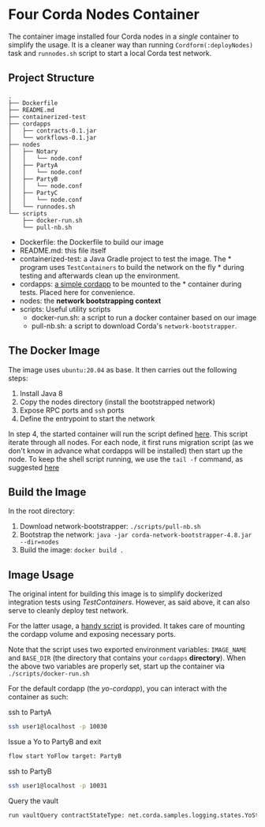 # Four Corda Nodes Container

The container image installed four Corda nodes in a *single* container to simplify the usage. It is a cleaner way than running `Cordform(:deployNodes)` task and `runnodes.sh` script to start a local Corda test network.

## Project Structure

```text
.
├── Dockerfile
├── README.md
├── containerized-test
├── cordapps
│   ├── contracts-0.1.jar
│   └── workflows-0.1.jar
├── nodes
│   ├── Notary
│   │   └── node.conf
│   ├── PartyA
│   │   └── node.conf
│   ├── PartyB
│   │   └── node.conf
│   ├── PartyC
│   │   └── node.conf
│   └── runnodes.sh
└── scripts
    ├── docker-run.sh
    └── pull-nb.sh
```

* Dockerfile: the Dockerfile to build our image
* README.md: this file itself
* containerized-test: a Java Gradle project to test the image. The * program uses `TestContainers` to build the network on the fly * during testing and afterwards clean up the environment.
* cordapps: [a simple cordapp](https://github.com/corda/samples-java/tree/master/Features/customlogging-yocordapp) to be mounted to the * container during tests. Placed here for convenience.
* nodes: the **network bootstrapping context**
* scripts: Useful utility scripts
  * docker-run.sh: a script to run a docker container based on our image
  * pull-nb.sh: a script to download Corda's `network-bootstrapper`.

## The Docker Image

The image uses `ubuntu:20.04` as base. It then carries out the following steps:

1. Install Java 8
2. Copy the nodes directory (install the bootstrapped network)
3. Expose RPC ports and `ssh` ports
4. Define the entrypoint to start the network

In step 4, the started container will run the script defined [here](./nodes/runnodes.sh). This script iterate through all nodes. For each node, it first runs migration script (as we don't know in advance what cordapps will be installed) then start up the node. To keep the shell script running, we use the `tail -f` command, as suggested [here](https://stackoverflow.com/questions/30209776/docker-container-will-automatically-stop-after-docker-run-d)

## Build the Image

In the root directory:

1. Download network-bootstrapper: `./scripts/pull-nb.sh`
2. Bootstrap the network: `java -jar corda-network-bootstrapper-4.8.jar --dir=nodes`
3. Build the image: `docker build .`

## Image Usage

The original intent for building this image is to simplify dockerized integration tests using *TestContainers*. However, as said above, it can also serve to cleanly deploy test network.

For the latter usage, a [handy script](scripts/docker-run.sh) is provided. It takes care of mounting the cordapp volume and exposing necessary ports.

Note that the script uses two exported environment variables: `IMAGE_NAME` and `BASE_DIR` (the directory that contains your `cordapps` **directory**). When the above two variables are properly set, start up the container via `./scripts/docker-run.sh`

For the default cordapp (the *yo-cordapp*), you can interact with the container as such:

ssh to PartyA

```sh
ssh user1@localhost -p 10030
```

Issue a Yo to PartyB and exit

```sh
flow start YoFlow target: PartyB
```

ssh to PartyB

```sh
ssh user1@localhost -p 10031
```

Query the vault

```sh
run vaultQuery contractStateType: net.corda.samples.logging.states.YoState
```
